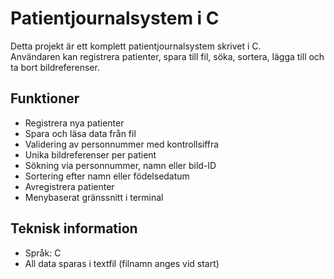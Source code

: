 # Patientjournalsystem i C

Detta projekt är ett komplett patientjournalsystem skrivet i C.  
Användaren kan registrera patienter, spara till fil, söka, sortera, lägga till och ta bort bildreferenser.

## Funktioner
- Registrera nya patienter
- Spara och läsa data från fil
- Validering av personnummer med kontrollsiffra
- Unika bildreferenser per patient
- Sökning via personnummer, namn eller bild-ID
- Sortering efter namn eller födelsedatum
- Avregistrera patienter
- Menybaserat gränssnitt i terminal

## Teknisk information
- Språk: C
- All data sparas i textfil (filnamn anges vid start)
